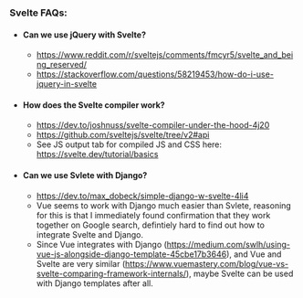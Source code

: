 ### Svelte FAQs:

- #### Can we use jQuery with Svelte?
  - https://www.reddit.com/r/sveltejs/comments/fmcyr5/svelte_and_being_reserved/
  - https://stackoverflow.com/questions/58219453/how-do-i-use-jquery-in-svelte

- #### How does the Svelte compiler work?
  - https://dev.to/joshnuss/svelte-compiler-under-the-hood-4j20
  - https://github.com/sveltejs/svelte/tree/v2#api
  - See JS output tab for compiled JS and CSS here: https://svelte.dev/tutorial/basics

- #### Can we use Svlete with Django?
  - https://dev.to/max_dobeck/simple-django-w-svelte-4li4
  - Vue seems to work with Django much easier than Svlete, reasoning for this is that I immediately found confirmation that they work together on Google search, defintiely hard to find out how to integrate Svelte and Django.
  - Since Vue integrates with Django (https://medium.com/swlh/using-vue-js-alongside-django-template-45cbe17b3646), and Vue and Svelte are very similar (https://www.vuemastery.com/blog/vue-vs-svelte-comparing-framework-internals/), maybe Svelte can be used with Django templates after all.
